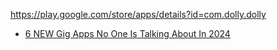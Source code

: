 https://play.google.com/store/apps/details?id=com.dolly.dolly

- [6 NEW Gig Apps No One Is Talking About In 2024](https://youtu.be/n3m8MiscamE)
